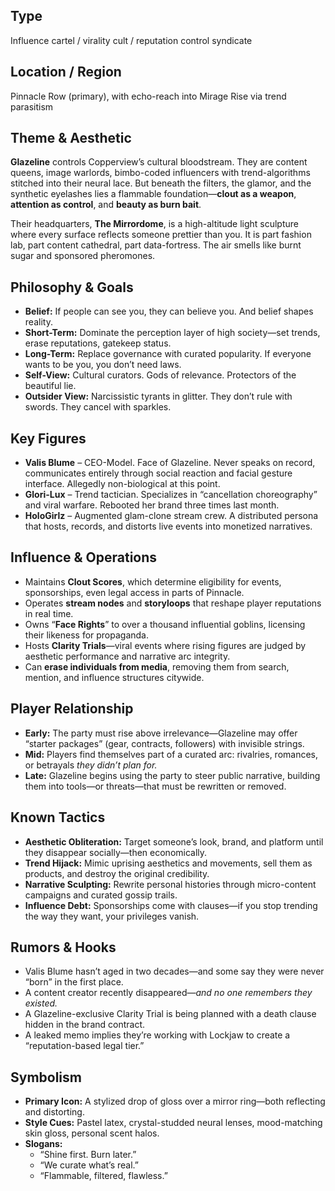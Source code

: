 ## Type  
Influence cartel / virality cult / reputation control syndicate

## Location / Region  
Pinnacle Row (primary), with echo-reach into Mirage Rise via trend parasitism

## Theme & Aesthetic  
**Glazeline** controls Copperview’s cultural bloodstream. They are content queens, image warlords, bimbo-coded influencers with trend-algorithms stitched into their neural lace. But beneath the filters, the glamor, and the synthetic eyelashes lies a flammable foundation—**clout as a weapon**, **attention as control**, and **beauty as burn bait**.

Their headquarters, **The Mirrordome**, is a high-altitude light sculpture where every surface reflects someone prettier than you. It is part fashion lab, part content cathedral, part data-fortress. The air smells like burnt sugar and sponsored pheromones.

## Philosophy & Goals  
- **Belief:** If people can see you, they can believe you. And belief shapes reality.  
- **Short-Term:** Dominate the perception layer of high society—set trends, erase reputations, gatekeep status.  
- **Long-Term:** Replace governance with curated popularity. If everyone wants to be you, you don’t need laws.  
- **Self-View:** Cultural curators. Gods of relevance. Protectors of the beautiful lie.  
- **Outsider View:** Narcissistic tyrants in glitter. They don’t rule with swords. They cancel with sparkles.

## Key Figures  
- **Valis Blume** – CEO-Model. Face of Glazeline. Never speaks on record, communicates entirely through social reaction and facial gesture interface. Allegedly non-biological at this point.  
- **Glori-Lux** – Trend tactician. Specializes in “cancellation choreography” and viral warfare. Rebooted her brand three times last month.  
- **HoloGirlz** – Augmented glam-clone stream crew. A distributed persona that hosts, records, and distorts live events into monetized narratives.

## Influence & Operations  
- Maintains **Clout Scores**, which determine eligibility for events, sponsorships, even legal access in parts of Pinnacle.  
- Operates **stream nodes** and **storyloops** that reshape player reputations in real time.  
- Owns “**Face Rights**” to over a thousand influential goblins, licensing their likeness for propaganda.  
- Hosts **Clarity Trials**—viral events where rising figures are judged by aesthetic performance and narrative arc integrity.  
- Can **erase individuals from media**, removing them from search, mention, and influence structures citywide.

## Player Relationship  
- **Early:** The party must rise above irrelevance—Glazeline may offer “starter packages” (gear, contracts, followers) with invisible strings.  
- **Mid:** Players find themselves part of a curated arc: rivalries, romances, or betrayals *they didn’t plan for.*  
- **Late:** Glazeline begins using the party to steer public narrative, building them into tools—or threats—that must be rewritten or removed.

## Known Tactics  
- **Aesthetic Obliteration:** Target someone’s look, brand, and platform until they disappear socially—then economically.  
- **Trend Hijack:** Mimic uprising aesthetics and movements, sell them as products, and destroy the original credibility.  
- **Narrative Sculpting:** Rewrite personal histories through micro-content campaigns and curated gossip trails.  
- **Influence Debt:** Sponsorships come with clauses—if you stop trending the way they want, your privileges vanish.

## Rumors & Hooks  
- Valis Blume hasn’t aged in two decades—and some say they were never “born” in the first place.  
- A content creator recently disappeared—*and no one remembers they existed.*  
- A Glazeline-exclusive Clarity Trial is being planned with a death clause hidden in the brand contract.  
- A leaked memo implies they’re working with Lockjaw to create a “reputation-based legal tier.”

## Symbolism  
- **Primary Icon:** A stylized drop of gloss over a mirror ring—both reflecting and distorting.  
- **Style Cues:** Pastel latex, crystal-studded neural lenses, mood-matching skin gloss, personal scent halos.  
- **Slogans:**  
  - “Shine first. Burn later.”  
  - “We curate what’s real.”  
  - “Flammable, filtered, flawless.”